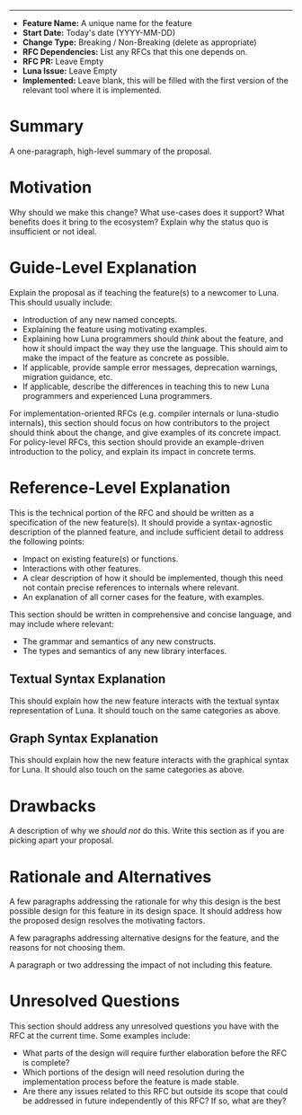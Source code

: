 ___
- **Feature Name:** A unique name for the feature
- **Start Date:** Today's date (YYYY-MM-DD)
- **Change Type:** Breaking / Non-Breaking (delete as appropriate)
- **RFC Dependencies:** List any RFCs that this one depends on. 
- **RFC PR:** Leave Empty
- **Luna Issue:** Leave Empty
- **Implemented:** Leave blank, this will be filled with the first version of 
  the relevant tool where it is implemented. 

# Summary
A one-paragraph, high-level summary of the proposal.

# Motivation
Why should we make this change? What use-cases does it support? What benefits
does it bring to the ecosystem? Explain why the status quo is insufficient or
not ideal.

# Guide-Level Explanation
Explain the proposal as if teaching the feature(s) to a newcomer to Luna. This
should usually include:

- Introduction of any new named concepts.
- Explaining the feature using motivating examples.
- Explaining how Luna programmers should _think_ about the feature, and how it
  should impact the way they use the language. This should aim to make the 
  impact of the feature as concrete as possible.
- If applicable, provide sample error messages, deprecation warnings, migration
  guidance, etc.
- If applicable, describe the differences in teaching this to new Luna
  programmers and experienced Luna programmers.

For implementation-oriented RFCs (e.g. compiler internals or luna-studio 
internals), this section should focus on how contributors to the project should
think about the change, and give examples of its concrete impact. For 
policy-level RFCs, this section should provide an example-driven introduction to
the policy, and explain its impact in concrete terms.

# Reference-Level Explanation
This is the technical portion of the RFC and should be written as a 
specification of the new feature(s). It should provide a syntax-agnostic 
description of the planned feature, and include sufficient detail to address the
following points:

- Impact on existing feature(s) or functions.
- Interactions with other features.
- A clear description of how it should be implemented, though this need not 
  contain precise references to internals where relevant.
- An explanation of all corner cases for the feature, with examples.

This section should be written in comprehensive and concise language, and may
include where relevant: 

- The grammar and semantics of any new constructs. 
- The types and semantics of any new library interfaces.

## Textual Syntax Explanation
This should explain how the new feature interacts with the textual syntax 
representation of Luna. It should touch on the same categories as above.

## Graph Syntax Explanation
This should explain how the new feature interacts with the graphical syntax for
Luna. It should also touch on the same categories as above.

# Drawbacks
A description of why we _should not_ do this. Write this section as if you are
picking apart your proposal.

# Rationale and Alternatives
A few paragraphs addressing the rationale for why this design is the best 
possible design for this feature in its design space. It should address how the
proposed design resolves the motivating factors. 

A few paragraphs addressing alternative designs for the feature, and the reasons
for not choosing them.

A paragraph or two addressing the impact of not including this feature. 

# Unresolved Questions
This section should address any unresolved questions you have with the RFC at 
the current time. Some examples include:

- What parts of the design will require further elaboration before the RFC is 
  complete?
- Which portions of the design will need resolution during the implementation
  process before the feature is made stable.
- Are there any issues related to this RFC but outside its scope that could be 
  addressed in future independently of this RFC? If so, what are they?
